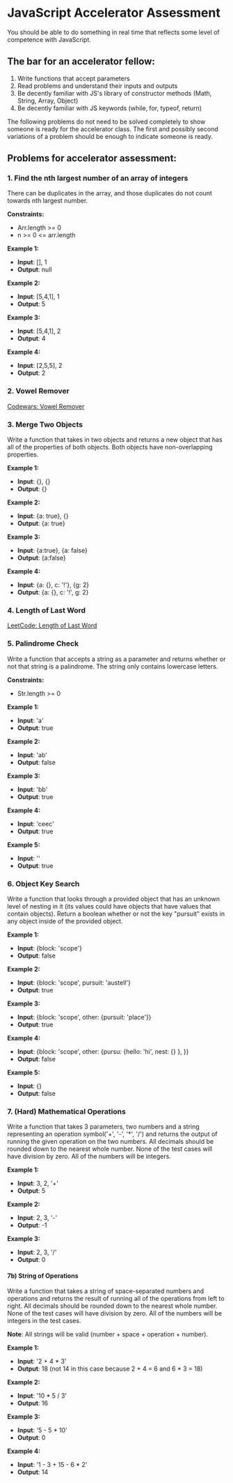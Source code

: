 # JavaScript Accelerator Assessment

You should be able to do something in real time that reflects some level of competence with JavaScript.

## The bar for an accelerator fellow:

1. Write functions that accept parameters
2. Read problems and understand their inputs and outputs
3. Be decently familiar with JS's library of constructor methods (Math, String, Array, Object)
4. Be decently familiar with JS keywords (while, for, typeof, return)

The following problems do not need to be solved completely to show someone is ready for the accelerator class. The first and possibly second variations of a problem should be enough to indicate someone is ready.

## Problems for accelerator assessment:

### 1. Find the nth largest number of an array of integers

There can be duplicates in the array, and those duplicates do not count towards nth largest number.

**Constraints:**

- Arr.length >= 0
- n >= 0 <= arr.length

**Example 1:**

- **Input**: [], 1
- **Output**: null

**Example 2:**

- **Input**: [5,4,1], 1
- **Output**: 5

**Example 3:**

- **Input**: [5,4,1], 2
- **Output**: 4

**Example 4:**

- **Input**: [2,5,5], 2
- **Output**: 2

### 2. Vowel Remover

[Codewars: Vowel Remover](https://www.codewars.com/kata/5547929140907378f9000039)

### 3. Merge Two Objects

Write a function that takes in two objects and returns a new object that has all of the properties of both objects. Both objects have non-overlapping properties.

**Example 1:**

- **Input**: {}, {}
- **Output**: {}

**Example 2:**

- **Input**: {a: true}, {}
- **Output**: {a: true}

**Example 3:**

- **Input**: {a:true}, {a: false}
- **Output**: {a:false}

**Example 4:**

- **Input**: {a: {}, c: '!'}, {g: 2}
- **Output**: {a: {}, c: '!', g: 2}

### 4. Length of Last Word

[LeetCode: Length of Last Word](https://leetcode.com/problems/length-of-last-word/)

### 5. Palindrome Check

Write a function that accepts a string as a parameter and returns whether or not that string is a palindrome. The string only contains lowercase letters.

**Constraints:**

- Str.length >= 0

**Example 1:**

- **Input**: 'a'
- **Output**: true

**Example 2:**

- **Input**: 'ab'
- **Output**: false

**Example 3:**

- **Input**: 'bb'
- **Output**: true

**Example 4:**

- **Input**: 'ceec'
- **Output**: true

**Example 5:**

- **Input**: ''
- **Output**: true

### 6. Object Key Search

Write a function that looks through a provided object that has an unknown level of nesting in it (its values could have objects that have values that contain objects). Return a boolean whether or not the key "pursuit" exists in any object inside of the provided object.

**Example 1:**

- **Input**: {block: 'scope'}
- **Output**: false

**Example 2:**

- **Input**: {block: 'scope', pursuit: 'austell'}
- **Output**: true

**Example 3:**

- **Input**: {block: 'scope', other: {pursuit: 'place'}}
- **Output**: true

**Example 4:**

- **Input**: {block: 'scope', other: {pursu: {hello: 'hi', nest: {} }, }}
- **Output**: false

**Example 5:**

- **Input**: {}
- **Output**: false

### 7. (Hard) Mathematical Operations

Write a function that takes 3 parameters, two numbers and a string representing an operation symbol('+', '-', '\*', '/') and returns the output of running the given operation on the two numbers. All decimals should be rounded down to the nearest whole number. None of the test cases will have division by zero. All of the numbers will be integers.

**Example 1:**

- **Input**: 3, 2, '+'
- **Output**: 5

**Example 2:**

- **Input**: 2, 3, '-'
- **Output**: -1

**Example 3:**

- **Input**: 2, 3, '/'
- **Output**: 0

#### 7b) String of Operations

Write a function that takes a string of space-separated numbers and operations and returns the result of running all of the operations from left to right. All decimals should be rounded down to the nearest whole number. None of the test cases will have division by zero. All of the numbers will be integers in the test cases.

**Note**: All strings will be valid (number + space + operation + number).

**Example 1:**

- **Input**: '2 + 4 \* 3'
- **Output**: 18 (not 14 in this case because 2 + 4 = 6 and 6 \* 3 = 18)

**Example 2:**

- **Input**: '10 \* 5 / 3'
- **Output**: 16

**Example 3:**

- **Input**: '5 - 5 \* 10'
- **Output**: 0

**Example 4:**

- **Input**: '1 - 3 + 15 - 6 \* 2'
- **Output**: 14
